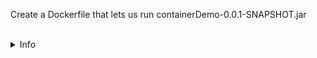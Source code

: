 
Create a Dockerfile that lets us run containerDemo-0.0.1-SNAPSHOT.jar

<br>
<details><summary>Info</summary>
<br>

```plain
FROM openjdk:19-jdk
COPY containerDemo-0.0.1-SNAPSHOT.jar app.jar
ENTRYPOINT ["java","-jar","/app.jar"]
```

</details>
